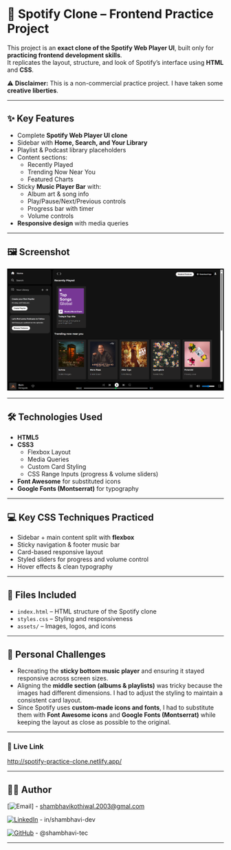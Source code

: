 # 🎵 Spotify Clone – Frontend Practice Project

This project is an **exact clone of the Spotify Web Player UI**, built only for **practicing frontend development skills**.  
It replicates the layout, structure, and look of Spotify’s interface using **HTML** and **CSS**.  

⚠️ **Disclaimer:** This is a non-commercial practice project. I have taken some **creative liberties**.

---

## ✨ Key Features

- Complete **Spotify Web Player UI clone**  
- Sidebar with **Home, Search, and Your Library**  
- Playlist & Podcast library placeholders  
- Content sections:
  - Recently Played  
  - Trending Now Near You  
  - Featured Charts  
- Sticky **Music Player Bar** with:
  - Album art & song info  
  - Play/Pause/Next/Previous controls  
  - Progress bar with timer  
  - Volume controls  
- **Responsive design** with media queries  

---

## 🖼️ Screenshot

![Final Screenshot](./Screenshot.png)  

---

## 🛠️ Technologies Used

- **HTML5**
- **CSS3**
  - Flexbox Layout  
  - Media Queries  
  - Custom Card Styling  
  - CSS Range Inputs (progress & volume sliders)  
- **Font Awesome** for substituted icons  
- **Google Fonts (Montserrat)** for typography  

---

## 💻 Key CSS Techniques Practiced

- Sidebar + main content split with **flexbox**  
- Sticky navigation & footer music bar  
- Card-based responsive layout  
- Styled sliders for progress and volume control  
- Hover effects & clean typography  

---

## 📁 Files Included

- `index.html` – HTML structure of the Spotify clone  
- `styles.css` – Styling and responsiveness  
- `assets/` – Images, logos, and icons  

---

## 🧠 Personal Challenges

- Recreating the **sticky bottom music player** and ensuring it stayed responsive across screen sizes.  
- Aligning the **middle section (albums & playlists)** was tricky because the images had different dimensions. I had to adjust the styling to maintain a consistent card layout.  
- Since Spotify uses **custom-made icons and fonts**, I had to substitute them with **Font Awesome icons** and **Google Fonts (Montserrat)** while keeping the layout as close as possible to the original.  

---

### 🔗 Live Link
http://spotify-practice-clone.netlify.app/

---

## 🙋‍♀️ Author

[![Email](https://img.shields.io/badge/Email-D14836?style=for-the-badge&logo=gmail&logoColor=white)]  - shambhavikothiwal.2003@gmal.com  

[![LinkedIn](https://img.shields.io/badge/LinkedIn-0077B5?style=for-the-badge&logo=linkedin&logoColor=white)](https://www.linkedin.com/in/shambhavi-dev/)  - in/shambhavi-dev

[![GitHub](https://img.shields.io/badge/GitHub-100000?style=for-the-badge&logo=github&logoColor=white)](https://github.com/shambhavi-tec)  - @shambhavi-tec



---
